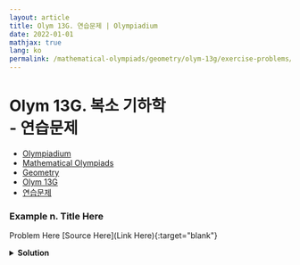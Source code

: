 ```yaml
---
layout: article
title: Olym 13G. 연습문제 | Olympiadium
date: 2022-01-01
mathjax: true
lang: ko
permalink: /mathematical-olympiads/geometry/olym-13g/exercise-problems/
---
```

# Olym 13G. 복소 기하학 <br> <ssup> - 연습문제</ssup>

<ul class="breadcrumb">
	<li><a href="{{ site.baseurl }}/">Olympiadium</a></li> 
	<li><a href="{{ site.baseurl }}/mathematical-olympiads/">Mathematical Olympiads</a></li> 
	<li><a href="{{ site.baseurl }}/mathematical-olympiads/geometry/">Geometry</a></li> 
	<li><a href="{{ site.baseurl }}/mathematical-olympiads/geometry/olym-13g/">Olym 13G</a></li> 
	<li><a href="{{ site.baseurl }}/mathematical-olympiads/geometry/olym-13g/exercise-problems/">연습문제</a></li>
</ul>

### Example n. Title Here
<skyblueboard> Problem Here </skyblueboard>
[Source Here](Link Here){:target="blank"}
<pinkborder><details>
<summary><b>Solution</b></summary>
Solution Here. 
</details></pinkborder>


